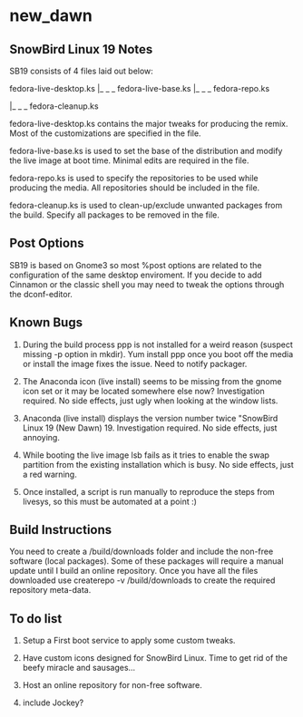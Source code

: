 new_dawn
========

## SnowBird Linux 19 Notes ##

SB19 consists of 4 files laid out below:

fedora-live-desktop.ks
|_ _ _ fedora-live-base.ks
       |_ _ _ fedora-repo.ks

|_ _ _ fedora-cleanup.ks

fedora-live-desktop.ks contains the major tweaks for producing the remix. Most of the customizations are specified in the file.

fedora-live-base.ks is used to set the base of the distribution and modify the live image at boot time. Minimal edits are required in the file.

fedora-repo.ks is used to specify the repositories to be used while producing the media. All repositories should be included in the file.

fedora-cleanup.ks is used to clean-up/exclude unwanted packages from the build. Specify all packages to be removed in the file.


## Post Options ##

SB19 is based on Gnome3 so most %post options are related to the configuration of the same desktop enviroment. If you decide to add Cinnamon or the classic shell you may need to tweak the options through the dconf-editor.


## Known Bugs ##

1) During the build process ppp is not installed for a weird reason (suspect missing -p option in mkdir). Yum install ppp once you boot off the media or install the image fixes the issue. Need to notify packager.

2) The Anaconda icon (live install) seems to be missing from the gnome icon set or it may be located somewhere else now? Investigation required. No side effects, just ugly when looking at the window lists. 

3) Anaconda (live install) displays the version number twice "SnowBird Linux 19 (New Dawn) 19. Investigation required. No side effects, just annoying.

4) While booting the live image lsb fails as it tries to enable the swap partition from the existing installation which is busy. No side effects, just a red warning.

5) Once installed, a script is run manually to reproduce the steps from livesys, so this must be automated at a point :)

## Build Instructions ##

You need to create a /build/downloads folder and include the non-free software (local packages). Some of these packages will require a manual update until I build an online repository. Once you have all the files downloaded use createrepo -v /build/downloads to create the required repository meta-data.

## To do list ##

1) Setup a First boot service to apply some custom tweaks.

2) Have custom icons designed for SnowBird Linux. Time to get rid of the beefy miracle and sausages...

3) Host an online repository for non-free software.

4) include Jockey?




